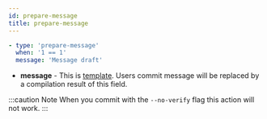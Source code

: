 ```yaml
---
id: prepare-message
title: prepare-message
---
```


<!-- TODO: Add correct description -->

``` yaml
- type: 'prepare-message'
  when: '1 == 1'
  message: 'Message draft'
```

- **message** - This is [template](/). Users commit message will be replaced by
  a compilation result of this field.

:::caution Note
When you commit with the `--no-verify` flag this action will not work.
:::
